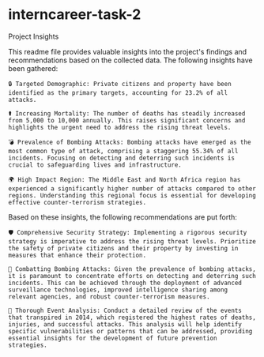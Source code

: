 # interncareer-task-2
Project Insights

This readme file provides valuable insights into the project's findings and recommendations based on the collected data. The following insights have been gathered:

    🔒 Targeted Demographic: Private citizens and property have been identified as the primary targets, accounting for 23.2% of all attacks.

    ⚰️ Increasing Mortality: The number of deaths has steadily increased from 5,000 to 10,000 annually. This raises significant concerns and highlights the urgent need to address the rising threat levels.

    💣 Prevalence of Bombing Attacks: Bombing attacks have emerged as the most common type of attack, comprising a staggering 55.34% of all incidents. Focusing on detecting and deterring such incidents is crucial to safeguarding lives and infrastructure.

    🌍 High Impact Region: The Middle East and North Africa region has experienced a significantly higher number of attacks compared to other regions. Understanding this regional focus is essential for developing effective counter-terrorism strategies.

Based on these insights, the following recommendations are put forth:

    🛡️ Comprehensive Security Strategy: Implementing a rigorous security strategy is imperative to address the rising threat levels. Prioritize the safety of private citizens and their property by investing in measures that enhance their protection.

    📡 Combatting Bombing Attacks: Given the prevalence of bombing attacks, it is paramount to concentrate efforts on detecting and deterring such incidents. This can be achieved through the deployment of advanced surveillance technologies, improved intelligence sharing among relevant agencies, and robust counter-terrorism measures.

    🧐 Thorough Event Analysis: Conduct a detailed review of the events that transpired in 2014, which registered the highest rates of deaths, injuries, and successful attacks. This analysis will help identify specific vulnerabilities or patterns that can be addressed, providing essential insights for the development of future prevention strategies.

